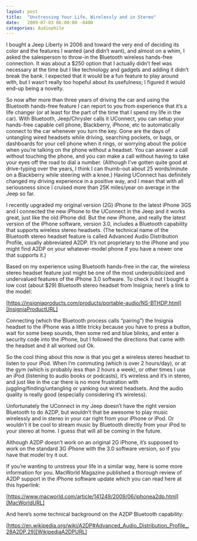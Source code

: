 ```yaml
---
layout: post
title:  "Unstressing Your Life, Wirelessly and in Stereo"
date:   2009-07-03 06:00:00 -0400
categories: Audiophile
---
```

I bought a Jeep Liberty in 2006 and toward the very end of deciding its color and the
features I wanted (and didn’t want), and almost on a whim, I asked the salesperson to
throw-in the Bluetooth wireless hands-free connection. It was about a $250 option that
I actually didn’t feel was necessary at the time but I like technology and gadgets and
adding it didn’t break the bank. I expected that it would be a fun feature to play around
with, but I wasn’t really too hopeful about its usefulness; I figured it would end-up
being a novelty.

So now after more than three years of driving the car and using the Bluetooth hands-free
feature I can report to you from experience that it’s a life changer (or at least for the
part of the time that I spend my life in the car). With Bluetooth, Jeep/Chrysler calls it
UConnect, you can setup your hands-free capable cell phone, Blackberry, iPhone, etc to
automatically connect to the car whenever you turn the key. Gone are the days of untangling
wired headsets while driving, searching pockets, or bags, or dashboards for your cell phone
when it rings, or worrying about the police when you’re talking on the phone without a headset.
You can answer a call without touching the phone, and you can make a call without having to
take your eyes off the road to dial a number. (Although I’ve gotten quite good at drive-typing
over the years, I think I can thumb-out about 25 words/minute on a Blackberry while steering
with a knee.) Having UConnect has definitely changed my driving experience in a positive way,
and I mean that with all seriousness since I cruised more than 25K miles/year on average in
the Jeep so far.

I recently upgraded my original version (2G) iPhone to the latest iPhone 3GS and I connected
the new iPhone to the UConnect in the Jeep and it works great, just like the old iPhone did.
But the new iPhone, and really the latest version of the iPhone software, version 3.0, includes
a Bluetooth capability that supports wireless stereo headsets. (The technical name of the Bluetooth
stereo headset feature is called Advanced Audio Distribution Profile, usually abbreviated A2DP.
It’s not proprietary to the iPhone and you might find A2DP on your whatever-model phone if you
have a newer one that supports it.)

Based on my experience using Bluetooth hands-free in the car, the wireless stereo headset
feature just might be one of the most underpublicized and undervalued features of the iPhone 3.0
software. To check it out I bought a low cost (about $29) Bluetooth stereo headset from Insignia;
here’s a link to the model:

[https://insigniaproducts.com/products/portable-audio/NS-BTHDP.html][InsigniaProductURL]

Connecting (which the Bluetooth process calls “pairing”) the Insignia headset to the iPhone was
a little tricky because you have to press a button, wait for some beep sounds, then some red and
blue blinks, and enter a security code into the iPhone, but I followed the directions that came
with the headset and it all worked out Ok.

So the cool thing about this now is that you get a wireless stereo headset to listen to your iPod.
When I’m commuting (which is over 2 hours/day), or at the gym (which is probably less than 2 hours
a week), or other times I use an iPod (listening to audio books or podcasts), it’s wireless and
it’s in stereo, and just like in the car there is no more frustration with juggling/finding/untangling
or yanking out wired headsets. And the audio quality is really good (especially considering it’s wireless).

Unfortunately the UConnect in my Jeep doesn’t have the right version Bluetooth to do A2DP, but wouldn’t
that be awesome to play music wirelessly and in stereo in your car right from your iPhone or iPod.
Or wouldn’t it be cool to stream music by Bluetooth directly from your iPod to your stereo at home.
I guess that will all be coming in the future.

Although A2DP doesn’t work on an original 2G iPhone, it’s supposed to work on the standard 3G iPhone
with the 3.0 software version, so if you have that model try it out.

If you’re wanting to unstress your life in a similar way, here is some more information for you.
MacWorld Magazine published a thorough review of A2DP support in the iPhone software update which
you can read here at this hyperlink:

[https://www.macworld.com/article/141249/2009/06/iphonea2dp.html][MacWorldURL]

And here’s some technical background on the A2DP Bluetooth capability:

[https://en.wikipedia.org/wiki/A2DP#Advanced_Audio_Distribution_Profile_.28A2DP.29][WikipediaA2DPURL]

[InsigniaProductURL]: https://insigniaproducts.com/products/portable-audio/NS-BTHDP.html
[MacWorldURL]: https://www.macworld.com/article/141249/2009/06/iphonea2dp.html
[WikipediaA2DPURL]: https://en.wikipedia.org/wiki/A2DP#Advanced_Audio_Distribution_Profile_.28A2DP.29
